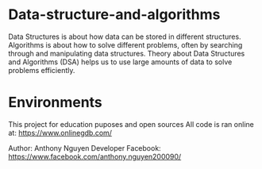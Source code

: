 # Data-structure-and-algorithms
Data Structures is about how data can be stored in different structures.  Algorithms is about how to solve different problems, often by searching through and manipulating data structures.  Theory about Data Structures and Algorithms (DSA) helps us to use large amounts of data to solve problems efficiently.

# Environments
This project for education puposes and open sources
All code is ran online at: https://www.onlinegdb.com/

Author: Anthony Nguyen Developer
Facebook: https://www.facebook.com/anthony.nguyen200090/
